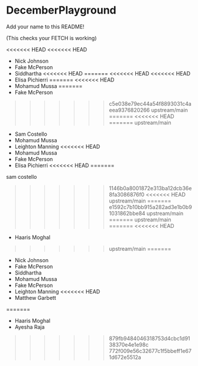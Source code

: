 # DecemberPlayground

Add your name to this README!

(This checks your FETCH is working)

<<<<<<< HEAD
<<<<<<< HEAD
- Nick Johnson
- Fake McPerson
- Siddhartha
<<<<<<< HEAD
=======
<<<<<<< HEAD
<<<<<<< HEAD
- Elisa Pichierri
=======
<<<<<<< HEAD
- Mohamud Mussa
=======
- Fake McPerson
>>>>>>> c5e038e79ec44a54f8893031c4aeea9376820266
>>>>>>> upstream/main
=======
<<<<<<< HEAD
=======
>>>>>>> upstream/main
- Sam Costello
- Mohamud Mussa
- Leighton Manning
<<<<<<< HEAD
- Mohamud Mussa
- Fake McPerson
- Elisa Pichierri 
<<<<<<< HEAD
=======

sam costello

>>>>>>> 1146b0a8001872e313ba12dcb36e8fa3086876f0
<<<<<<< HEAD
>>>>>>> upstream/main
=======
>>>>>>> e1592c7b10bb915a282ad3e1b0b91031862bbe84
>>>>>>> upstream/main
=======
>>>>>>> upstream/main
=======
<<<<<<< HEAD

- Haaris Moghal

>>>>>>> upstream/main
=======
- Nick Johnson
- Fake McPerson
- Siddhartha
- Mohamud Mussa
- Fake McPerson
- Leighton Manning
<<<<<<< HEAD
- Matthew Garbett

=======
- Haaris Moghal
- Ayesha Raja
>>>>>>> 879fb9484046318753d4cbc1d9138370e4e1e98c
>>>>>>> 772f009e56c32677c1f5bbeff1e671d672e5512a
